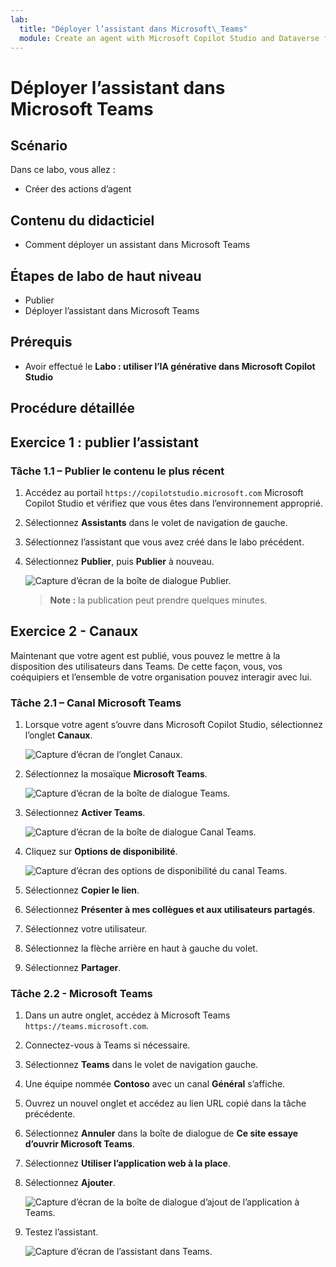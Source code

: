 ```yaml
---
lab:
  title: "Déployer l’assistant dans Microsoft\_Teams"
  module: Create an agent with Microsoft Copilot Studio and Dataverse for Teams
---
```


# Déployer l’assistant dans Microsoft Teams

## Scénario

Dans ce labo, vous allez :

- Créer des actions d’agent

## Contenu du didacticiel

- Comment déployer un assistant dans Microsoft Teams

## Étapes de labo de haut niveau

- Publier
- Déployer l’assistant dans Microsoft Teams
  
## Prérequis

- Avoir effectué le **Labo : utiliser l’IA générative dans Microsoft Copilot Studio**

## Procédure détaillée

## Exercice 1 : publier l’assistant

### Tâche 1.1 – Publier le contenu le plus récent

1. Accédez au portail `https://copilotstudio.microsoft.com` Microsoft Copilot Studio et vérifiez que vous êtes dans l’environnement approprié.

1. Sélectionnez **Assistants** dans le volet de navigation de gauche.

1. Sélectionnez l’assistant que vous avez créé dans le labo précédent.

1. Sélectionnez **Publier**, puis **Publier** à nouveau.

   ![Capture d’écran de la boîte de dialogue Publier.](../media/copilot-publish.png)

   > **Note :** la publication peut prendre quelques minutes.

## Exercice 2 - Canaux

Maintenant que votre agent est publié, vous pouvez le mettre à la disposition des utilisateurs dans Teams. De cette façon, vous, vos coéquipiers et l’ensemble de votre organisation pouvez interagir avec lui.

### Tâche 2.1 – Canal Microsoft Teams

1. Lorsque votre agent s’ouvre dans Microsoft Copilot Studio, sélectionnez l’onglet **Canaux**.

    ![Capture d’écran de l’onglet Canaux.](../media/channels.png)

1. Sélectionnez la mosaïque **Microsoft Teams**.

    ![Capture d’écran de la boîte de dialogue Teams.](../media/teams-enable.png)

1. Sélectionnez **Activer Teams**.

    ![Capture d’écran de la boîte de dialogue Canal Teams.](../media/teams-channel.png)

1. Cliquez sur **Options de disponibilité**.

    ![Capture d’écran des options de disponibilité du canal Teams.](../media/teams-availability-options.png)

1. Sélectionnez **Copier le lien**.

1. Sélectionnez **Présenter à mes collègues et aux utilisateurs partagés**.

1. Sélectionnez votre utilisateur.

1. Sélectionnez la flèche arrière en haut à gauche du volet.

1. Sélectionnez **Partager**.

### Tâche 2.2 - Microsoft Teams

1. Dans un autre onglet, accédez à Microsoft Teams `https://teams.microsoft.com`.

1. Connectez-vous à Teams si nécessaire.

1. Sélectionnez **Teams** dans le volet de navigation gauche.

1. Une équipe nommée **Contoso** avec un canal **Général** s’affiche.

1. Ouvrez un nouvel onglet et accédez au lien URL copié dans la tâche précédente.

1. Sélectionnez **Annuler** dans la boîte de dialogue de **Ce site essaye d’ouvrir Microsoft Teams**.

1. Sélectionnez **Utiliser l’application web à la place**.

1. Sélectionnez **Ajouter**.

    ![Capture d’écran de la boîte de dialogue d’ajout de l’application à Teams.](../media/teams-add-app.png)

1. Testez l’assistant.

    ![Capture d’écran de l’assistant dans Teams.](../media/teams-copilot.png)
